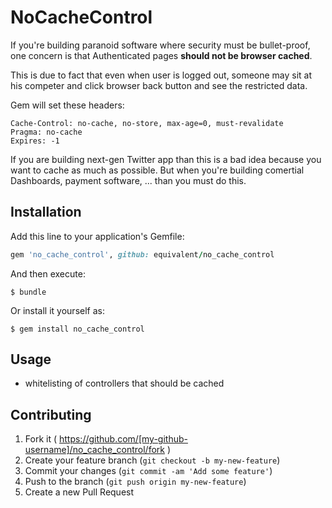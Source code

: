 # NoCacheControl

If you're building paranoid software where security must be
bullet-proof, one concern is that Authenticated pages **should
not be browser cached**.

This is due to fact that even when user is logged out, someone
may sit at his competer and click browser back button and see the
restricted data.

Gem will set these headers:

```
Cache-Control: no-cache, no-store, max-age=0, must-revalidate
Pragma: no-cache
Expires: -1
```

If you are building next-gen Twitter app than this is a bad idea
because you want to cache as much as possible. But when you're
building comertial Dashboards, payment software, ... than you
must do this.

## Installation

Add this line to your application's Gemfile:

```ruby
gem 'no_cache_control', github: equivalent/no_cache_control
```

And then execute:

    $ bundle

Or install it yourself as:

    $ gem install no_cache_control

## Usage

* whitelisting of controllers that should be cached

## Contributing

1. Fork it ( https://github.com/[my-github-username]/no_cache_control/fork )
2. Create your feature branch (`git checkout -b my-new-feature`)
3. Commit your changes (`git commit -am 'Add some feature'`)
4. Push to the branch (`git push origin my-new-feature`)
5. Create a new Pull Request
